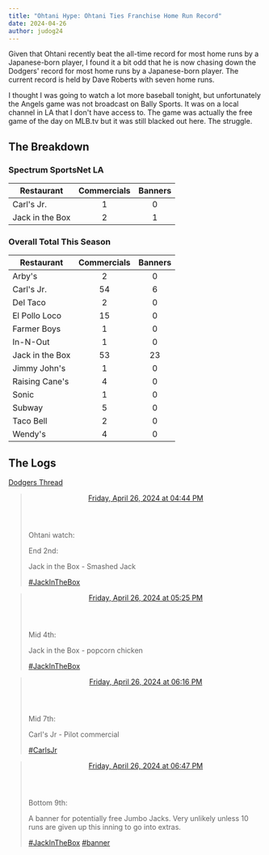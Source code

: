 ```yaml
---
title: "Ohtani Hype: Ohtani Ties Franchise Home Run Record"
date: 2024-04-26
author: judog24 
---
```


Given that Ohtani recently beat the all-time record for most home runs by a Japanese-born player, I found it a bit odd that he is now chasing down the Dodgers' record for most home runs by a Japanese-born player. The current record is held by Dave Roberts with seven home runs.

I thought I was going to watch a lot more baseball tonight, but unfortunately the Angels game was not broadcast on Bally Sports. It was on a local channel in LA that I don't have access to. The game was actually the free game of the day on MLB.tv but it was still blacked out here. The struggle.

## The Breakdown

### Spectrum SportsNet LA

| Restaurant | Commercials | Banners |
| ---------- | :-----------: | :-------: |
| Carl's Jr. | 1 | 0 |
| Jack in the Box | 2 | 1 |

### Overall Total This Season

| Restaurant | Commercials | Banners |
| ---------- | :-----------: | :-------: |
| Arby's | 2 | 0 |
| Carl's Jr. | 54 | 6 |
| Del Taco | 2 | 0 |
| El Pollo Loco | 15 | 0 |
| Farmer Boys | 1 | 0 |
| In-N-Out | 1 | 0 |
| Jack in the Box | 53 | 23 |
| Jimmy John's | 1 | 0 |
| Raising Cane's | 4 | 0 |
| Sonic | 1 | 0 |
| Subway | 5 | 0 |
| Taco Bell | 2 | 0 |
| Wendy's | 4 | 0 |

## The Logs

[Dodgers Thread](https://cheddarcrackers.club/@baseballfastfoodcommercials/112340178263952035) 

<blockquote class="mastodon-post" cite="https://cheddarcrackers.club/@baseballfastfoodcommercials/112340178263952035">
    <header class="mastodon-post-date">
      <a href="https://cheddarcrackers.club/@baseballfastfoodcommercials/112340178263952035">
        <time datetime="2024-04-26T23:44:43.377Z">
          Friday, April 26, 2024 at 04:44 PM
        </time>
      </a>
    </header>
    <div class="mastodon-post-content">
    <p>Ohtani watch:</p><p>End 2nd:</p><p>Jack in the Box - Smashed Jack</p><p><a href="https://cheddarcrackers.club/tags/JackInTheBox" class="mention hashtag" rel="tag">#<span>JackInTheBox</span></a></p>
    </div>
  </blockquote>

  <blockquote class="mastodon-post" cite="https://cheddarcrackers.club/@baseballfastfoodcommercials/112340338064493539">
    <header class="mastodon-post-date">
      <a href="https://cheddarcrackers.club/@baseballfastfoodcommercials/112340338064493539">
        <time datetime="2024-04-27T00:25:21.745Z">
          Friday, April 26, 2024 at 05:25 PM
        </time>
      </a>
    </header>
    <div class="mastodon-post-content">
    <p>Mid 4th:</p><p>Jack in the Box - popcorn chicken</p><p><a href="https://cheddarcrackers.club/tags/JackInTheBox" class="mention hashtag" rel="tag">#<span>JackInTheBox</span></a></p>
    </div>
  </blockquote>

  <blockquote class="mastodon-post" cite="https://cheddarcrackers.club/@baseballfastfoodcommercials/112340537236201238">
    <header class="mastodon-post-date">
      <a href="https://cheddarcrackers.club/@baseballfastfoodcommercials/112340537236201238">
        <time datetime="2024-04-27T01:16:00.866Z">
          Friday, April 26, 2024 at 06:16 PM
        </time>
      </a>
    </header>
    <div class="mastodon-post-content">
    <p>Mid 7th:</p><p>Carl&#39;s Jr - Pilot commercial</p><p><a href="https://cheddarcrackers.club/tags/CarlsJr" class="mention hashtag" rel="tag">#<span>CarlsJr</span></a></p>
    </div>
  </blockquote>

  <blockquote class="mastodon-post" cite="https://cheddarcrackers.club/@baseballfastfoodcommercials/112340659290984518">
    <header class="mastodon-post-date">
      <a href="https://cheddarcrackers.club/@baseballfastfoodcommercials/112340659290984518">
        <time datetime="2024-04-27T01:47:03.272Z">
          Friday, April 26, 2024 at 06:47 PM
        </time>
      </a>
    </header>
    <div class="mastodon-post-content">
    <p>Bottom 9th:</p><p>A banner for potentially free Jumbo Jacks. Very unlikely unless 10 runs are given up this inning to go into extras.</p><p><a href="https://cheddarcrackers.club/tags/JackInTheBox" class="mention hashtag" rel="tag">#<span>JackInTheBox</span></a> <a href="https://cheddarcrackers.club/tags/banner" class="mention hashtag" rel="tag">#<span>banner</span></a></p>
    </div>
  </blockquote>

  
